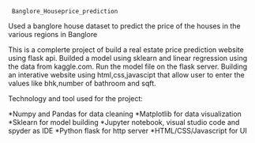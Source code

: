      Banglore_Houseprice_prediction
Used a banglore house dataset to predict the price of the houses in the various regions in Banglore


This is a complerte project of  build a real estate price prediction website using flask api.
Builded a model using sklearn and linear  regression using the data from kaggle.com.
Run the model file on the flask server.
Building an interative website using html,css,javascipt that allow user to enter the values like bhk,number of bathroom and sqft.
 
Technology and tool used for the project:


*Numpy and Pandas for data cleaning
*Matplotlib for data visualization
*Sklearn for model building
*Jupyter notebook, visual studio code and spyder as IDE
*Python flask for http server
*HTML/CSS/Javascript for UI

